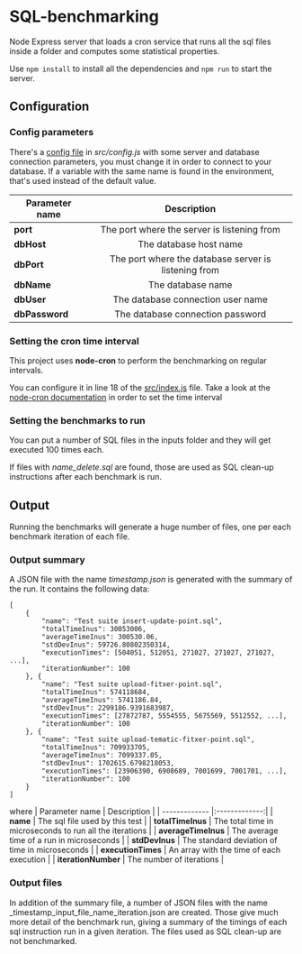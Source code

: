 # SQL-benchmarking

Node Express server that loads a cron service that runs all the sql files inside a folder and computes some statistical properties.

Use `npm install` to install all the dependencies and `npm run` to start the server.

## Configuration
### Config parameters
There's a [config file](./src/config.js) in _src/config.js_ with some server and database connection parameters, you must change it in order to connect to your database. If a variable with the same name is found in the environment, that's used instead of the default value.

| Parameter name        | Description           |
| ------------- |:-------------:|
| __port__ | The port where the server is listening from |
| __dbHost__ | The database host name |
| __dbPort__ | The port where the database server is listening from |
| __dbName__ | The database name |
| __dbUser__ | The database connection user name |
| __dbPassword__ | The database connection password |

### Setting the cron time interval
This project uses __node-cron__ to perform the benchmarking on regular intervals. 

You can configure it in line 18 of the [src/index.js](./src/index.js) file.
Take a look at the [node-cron documentation](https://www.npmjs.com/package/node-cron) in order to set the time interval

### Setting the benchmarks to run
You can put a number of SQL files in the inputs folder and they will get executed 100 times each. 

If files with _name_delete.sql_ are found, those are used as SQL clean-up instructions after each benchmark is run.

## Output
Running the benchmarks will generate a huge number of files, one per each benchmark iteration of each file. 

### Output summary
A JSON file with the name _timestamp.json_ is generated with the summary of the run. It contains the following data:
```
[
	{
		"name": "Test suite insert-update-point.sql",
		"totalTimeInus": 30053006,
		"averageTimeInus": 300530.06,
		"stdDevInus": 59726.80802350314,
		"executionTimes": [504051, 512051, 271027, 271027, 271027, ...],
		"iterationNumber": 100
	}, {
		"name": "Test suite upload-fitxer-point.sql",
		"totalTimeInus": 574118684,
		"averageTimeInus": 5741186.84,
		"stdDevInus": 2299186.9391683987,
		"executionTimes": [27872787, 5554555, 5675569, 5512552, ...],
		"iterationNumber": 100
	}, {
		"name": "Test suite upload-tematic-fitxer-point.sql",
		"totalTimeInus": 709933705,
		"averageTimeInus": 7099337.05,
		"stdDevInus": 1702615.6798218053,
		"executionTimes": [23906390, 6908689, 7001699, 7001701, ...],
		"iterationNumber": 100
	}
]
```
where 
| Parameter name        | Description           |
| ------------- |:-------------:|
| __name__ | The sql file used by this test |
| __totalTimeInus__ | The total time in microseconds to run all the iterations |
| __averageTimeInus__ | The average time of a run in microseconds  |
| __stdDevInus__ | The standard deviation of time in microseconds |
| __executionTimes__ | An array with the time of each execution |
| __iterationNumber__ | The number of iterations |

### Output files
In addition of the summary file, a number of JSON files with the name _timestamp_input_file_name_iteration.json are created. Those give much more detail of the benchmark run, giving a summary of the timings of each sql instruction run in a given iteration. The files used as SQL clean-up are not benchmarked.

